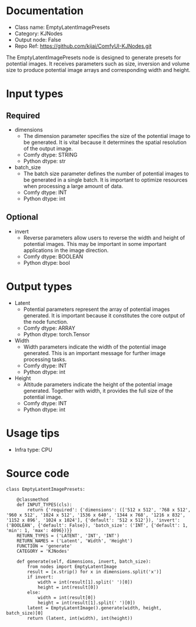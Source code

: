 # Documentation
- Class name: EmptyLatentImagePresets
- Category: KJNodes
- Output node: False
- Repo Ref: https://github.com/kijai/ComfyUI-KJNodes.git

The EmptyLatentImagePresets node is designed to generate presets for potential images. It receives parameters such as size, inversion and volume size to produce potential image arrays and corresponding width and height.

# Input types
## Required
- dimensions
    - The dimension parameter specifies the size of the potential image to be generated. It is vital because it determines the spatial resolution of the output image.
    - Comfy dtype: STRING
    - Python dtype: str
- batch_size
    - The batch size parameter defines the number of potential images to be generated in a single batch. It is important to optimize resources when processing a large amount of data.
    - Comfy dtype: INT
    - Python dtype: int
## Optional
- invert
    - Reverse parameters allow users to reverse the width and height of potential images. This may be important in some important applications in the image direction.
    - Comfy dtype: BOOLEAN
    - Python dtype: bool

# Output types
- Latent
    - Potential parameters represent the array of potential images generated. It is important because it constitutes the core output of the node function.
    - Comfy dtype: ARRAY
    - Python dtype: torch.Tensor
- Width
    - Width parameters indicate the width of the potential image generated. This is an important message for further image processing tasks.
    - Comfy dtype: INT
    - Python dtype: int
- Height
    - Altitude parameters indicate the height of the potential image generated. Together with width, it provides the full size of the potential image.
    - Comfy dtype: INT
    - Python dtype: int

# Usage tips
- Infra type: CPU

# Source code
```
class EmptyLatentImagePresets:

    @classmethod
    def INPUT_TYPES(cls):
        return {'required': {'dimensions': (['512 x 512', '768 x 512', '960 x 512', '1024 x 512', '1536 x 640', '1344 x 768', '1216 x 832', '1152 x 896', '1024 x 1024'], {'default': '512 x 512'}), 'invert': ('BOOLEAN', {'default': False}), 'batch_size': ('INT', {'default': 1, 'min': 1, 'max': 4096})}}
    RETURN_TYPES = ('LATENT', 'INT', 'INT')
    RETURN_NAMES = ('Latent', 'Width', 'Height')
    FUNCTION = 'generate'
    CATEGORY = 'KJNodes'

    def generate(self, dimensions, invert, batch_size):
        from nodes import EmptyLatentImage
        result = [x.strip() for x in dimensions.split('x')]
        if invert:
            width = int(result[1].split(' ')[0])
            height = int(result[0])
        else:
            width = int(result[0])
            height = int(result[1].split(' ')[0])
        latent = EmptyLatentImage().generate(width, height, batch_size)[0]
        return (latent, int(width), int(height))
```